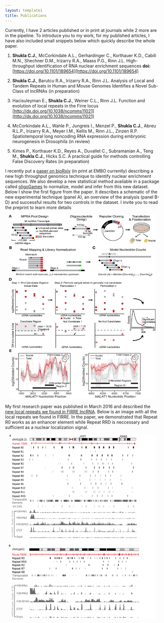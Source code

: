 ```yaml
---
layout: template1
title: Publications
---
```


Currently, I have 2 articles published or in print at journals while 2 more are in the pipeline. To introduce you to my work, for my published articles, I have also included small snippets below which quickly describe the whole paper.

1. **Shukla C.J.**, McCorkindale A.L., Gerhardinger C., Korthauer K.D., Cabili M.N., Shechner D.M., Irizarry R.A., Maass P.G., Rinn J.L. High-throughput identification of RNA nuclear enrichment sequences **doi:** [https://doi.org/10.1101/189654](https://doi.org/10.1101/189654)

2. **Shukla C.J.**, Barutcu R.A., Irizarry R.A., Rinn J.L. Analysis of Local and Tandem Repeats in Human and Mouse Genomes Identifies a Novel Sub-Class of lncRNAs (in preparation)


3. Hacisuleyman E., **Shukla C.J.**, Weiner C.L., Rinn J.L. Function and evolution of local repeats in the Firre locus [http://dx.doi.org/10.1038/ncomms11021](http://dx.doi.org/10.1038/ncomms11021)

4. McCorkindale A.L., Wahle P., Jungreis I., Menzel P., **Shukla C.J.**, Abreu R.L.P., Irizarry R.A., Meyer I.M., Kellis M., Rinn J.L., Zinzen R.P. Spatiotemporal long noncoding RNA expression during embryonic neurogenesis in Drosophila (in review)

5. Kimes P., Korthauer K.D., Reyes A., Duvallet C., Subramanian A., Teng M., **Shukla C.J.**, Hicks S.C. A practical guide for methods controlling False Discovery Rates (in preparation)



<div class="jumbotron">
<p>I recently put a <a href="https://www.biorxiv.org/content/early/2017/09/15/189654">paper on bioRxiv</a> (in print at EMBO currently) describing a new high throughput genomics technique to identify nuclear enrichment sequences. We also develop a new statistical method available in a package called <a href="https://github.com/cshukla/oligoGames">oligoGames</a> to normalize, model and infer from this new dataset. Below I show the first figure from the paper. It describes a schematic of the new experimental technique (panel A), an overview of the analysis (panel B-D) and successful results for two controls in the dataset. I invite you to read the preprint to learn more details</p>

<center><img src="https://github.com/cshukla/cshukla.github.io/blob/master/assets/img/MPRNA.jpg?raw=true" style="width:480px;height:600px;"></center>

</div>

<div class="jumbotron">
<p>My first research paper was published in March 2016 and described the <a href="https://www.ncbi.nlm.nih.gov/pubmed/27009974">new local repeats we found in FIRRE lncRNA</a>. Below is an image with all the local repeats we found in FIRRE. In the paper, we demonstrated that Repeat R0 works as an enhancer element while Repeat RRD is neccessary and sufficient as a nuclear localization signal.</p>

<center><img src="https://github.com/cshukla/cshukla.github.io/blob/master/assets/img/firreRepeats.jpg?raw=true" style="width:480px;height:600px;"></center>

</div>